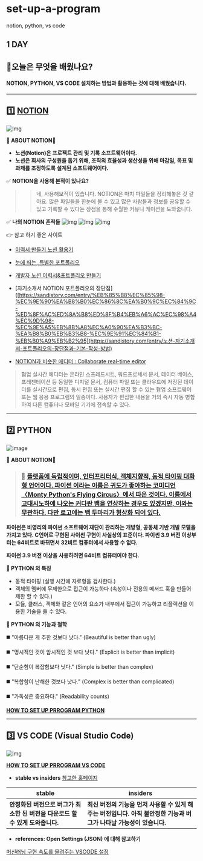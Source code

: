 # set-up-a-program
notion, python, vs code
## 1 DAY 

## 📂오늘은 무엇을 배웠나요?
#### NOTION, PYTHON, VS CODE 설치하는 방법과 활용하는 것에 대해 배웠습니다. 



----



## 1️⃣ [NOTION](https://github.com/oiosu/set-up-a-program/blob/main/NOTION.md)

![img](https://blog.kakaocdn.net/dn/bPCqJd/btrGunG8fC5/k9Emkejo6Ki715vSQR71Uk/img.png)

**🔻 ABOUT NOTION**🔻
- **노션(Notion)은 프로젝트 관리 및 기록 소프트웨어이다.**
- **노션은 회사의 구성원을 돕기 위해, 조직의 효율성과 생산성을 위해 마감일, 목표 및 과제를 조정하도록 설계된 소프트웨어이다.**

✅ **NOTION을 사용해 본적이 있나요?**
>> 네, 사용해보적이 있습니다. NOTION은 마치 파일들을 정리해놓은 것 같아요. 많은 파일들을 한눈에 볼 수 있고 많은 사람들과 정보를 공유할 수 있고 기록할 수 있다는 장점을 통해 수월한 커뮤니 케이션을 도와줍니다. 

✅ **나의 NOTION 흔적들**
![img](https://blog.kakaocdn.net/dn/dlLJVb/btrGtOLYjlU/0kqTdV3Oq8DJplqHk3Kbw1/img.png)
![img](https://blog.kakaocdn.net/dn/bYnelo/btrGqJ5ZULe/ftUoEQlVpwrLluG9D5nlJ1/img.png)
![img](https://blog.kakaocdn.net/dn/Ahd9N/btrGuStmJbT/pw4NHKL8uNZHqUd8y1etkK/img.png)


👉 참고 하기 좋은 사이트 

- [이력서 만들기 노션 활용기](**https://afternoon2.tistory.com/29**)
- [눈에 띄는, 특별한 포트폴리오](**https://community.linkareer.com/honeytips/439006**)
- [개발자 노션 이력서&포트폴리오 만들기](https://programmer-eun.tistory.com/133)
- [자기소개서 NOTION 포트폴리오의 장단점]([https://sandistory.com/entry/%EB%85%B8%EC%85%98-%EC%9E%90%EA%B8%B0%EC%86%8C%EA%B0%9C%EC%84%9C-%ED%8F%AC%ED%8A%B8%ED%8F%B4%EB%A6%AC%EC%98%A4%EC%9D%98-%EC%9E%A5%EB%8B%A8%EC%A0%90%EA%B3%BC-%EA%B8%B0%EB%B3%B8-%EC%9E%91%EC%84%B1-%EB%B0%A9%EB%B2%95](https://sandistory.com/entry/노션-자기소개서-포트폴리오의-장단점과-기본-작성-방법)

- [NOTION과 비슷한 에디터 : Collaborate real-time editor](**https://ckeditor.com/collaboration/real-time-collaborative-editing/)

> 협업 실시간 에디터는 온라인 스프레드시트, 워드프로세서 문서, 데이터 베이스, 프레젠테이션 등 동일한 디지털 문서, 컴퓨터 파일 또는 클라우드에 저장된 데이터를 실시간으로 편집, 동시 편집 또는 실시간 편집 할 수 있는 협업 소프트웨어 또는 웹 응용 프로그램의 일종이다. 사용자가 편집한 내용을 거의 즉시 자동 병합하여 다른 컴퓨터나 모바일 기기에 접속할 수 있다.




---




## 2️⃣ PYTHON

![image](https://user-images.githubusercontent.com/99783474/177503510-67953c0b-ca3e-4aa7-8e59-d2dd041d4c46.png)

**🔻 ABOUT NOTION**🔻
> ### **🐲** [플랫폼에 독립적이며, 인터프리터식, 객체지향적, 동적 타이핑 대화형 언어이다. 파이썬 이라는 이름은 귀도가 좋아하는 코미디언〈Monty Python's Flying Circus〉에서 따온 것이다. 이름에서 고대시노하에 나오는 커다란 뱀을 연상하는 경우도 있겠지만, 이와는 무관하다. 다만 로고에는 뱀 두마리가 형상화 되어 있다.](https://ko.wikipedia.org/wiki/%ED%94%BC%ED%86%A4)

**파이썬은 비영리의 파이썬 소프트웨어 재단이 관리하는 개방형, 공동체 기반 개발 모델을 가지고 있다. C언어로 구현된 사이썬 구현이 사실상의 표준이다. 파이썬 3.9 버전 이상부터는 64비트로 바뀌면서 32비트 컴퓨터에서 사용할 수 없다.** 

**파이썬 3.9 버전 이상을 사용하려면 64비트 컴퓨터여야 한다.** 

**📑 PYTHON 의 특징**
*  동적 타이핑 (실행 시간에 자료형을 검사한다.)
*  객체의 멤버에 무제한으로 접근이 가능하다 (속성이나 전용의 메서드 훅을 만들어 제한 할 수 있다.)
*  모듈, 클래스, 객체와 같은 언어의 요소가 내부에서 접근이 가능하고 리플렉션을 이용한 기술을 쓸 수 있다.

**📑 PYTHON 의 기능과 철학**

◼️ "아름다운 게 추한 것보다 낫다." (Beautiful is better than ugly)

◼️ "명시적인 것이 암시적인 것 보다 낫다." (Explicit is better than implicit)

◼️ "단순함이 복잡함보다 낫다." (Simple is better than complex)

◼️ "복합함이 난해한 것보다 낫다." (Complex is better than complicated)

◼️ "가독성은 중요하다." (Readability counts)


**[HOW TO SET UP PRROGRAM PYTHON](https://areuready.tistory.com/entry/PYTHON-%EC%84%A4%EC%B9%98%EB%A5%BC-%ED%95%B4%EB%B3%B4%EC%9E%90?category=1073550)**



---



## 3️⃣ VS CODE (Visual Studio Code)
![img](https://blog.kakaocdn.net/dn/mpnzL/btrGtf4e6rn/oQmOdqtmeNK14jlhIrpYD1/img.png)

**[HOW TO SET UP PRROGRAM VS CODE](https://areuready.tistory.com/entry/VS-CODEVisual-Studio-Code%EB%A5%BC-%EC%84%A4%EC%B9%98%ED%95%B4%EB%B3%B4%EC%9E%90)**

- **stable vs insiders**  [참고한 홈페이지](https://gocoder.tistory.com/2159)

| stable                                                       | insiders                                                     |
| ------------------------------------------------------------ | ------------------------------------------------------------ |
| **안정화된 버전으로 버그가 최소한 된 버전을 다운로드 할 수 있게 도와줍니다.** | **최신 버전의 기능을 먼저 사용할 수 있게 해주는 버전입니다. 아직 불안정한 기능과 버그가 나타날 가능성이 있습니다.** |

* **references: Open Settings (JSON) 에 대해 참고하기**

[머신러닝 구현 속도를 올려주는 VSCODE 설정](https://engineer-mole.tistory.com/281)

